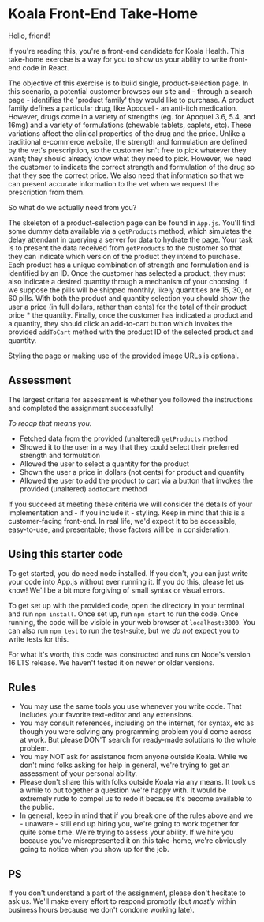 # Koala Front-End Take-Home
Hello, friend!

If you're reading this, you're a front-end candidate for Koala Health. This take-home exercise is a way for you to show us your ability to write front-end code in React.

The objective of this exercise is to build single, product-selection page. In this scenario, a potential customer browses our site and - through a search page - identifies the 'product family' they would like to purchase. A product family defines a particular drug, like Apoquel - an anti-itch medication. However, drugs come in a variety of strengths (eg. for Apoquel 3.6, 5.4, and 16mg) and a variety of formulations (chewable tablets, caplets, etc). These variations affect the clinical properties of the drug and the price. Unlike a traditional e-commerce website, the strength and formulation are defined by the vet's prescription, so the customer isn't free to pick whatever they want; they should already know what they need to pick. However, we need the customer to indicate the correct strength and formulation of the drug so that they see the correct price. We also need that information so that we can present accurate information to the vet when we request the prescription from them.

So what do we actually need from you?

The skeleton of a product-selection page can be found in `App.js`. You'll find some dummy data available via a `getProducts` method, which simulates the delay attendant in querying a server for data to hydrate the page. Your task is to present the data received from `getProducts` to the customer so that they can indicate which version of the product they intend to purchase. Each product has a unique combination of strength and formulation and is identified by an ID. Once the customer has selected a product, they must also indicate a desired quantity through a mechanism of your choosing. If we suppose the pills will be shipped monthly, likely quantities are 15, 30, or 60 pills. With both the product and quantity selection you should show the user a price (in full dollars, rather than cents) for the total of their product price * the quantity. Finally, once the customer has indicated a product and a quantity, they should click an add-to-cart button which invokes the provided `addToCart` method with the product ID of the selected product and quantity.

Styling the page or making use of the provided image URLs is optional.

## Assessment 
The largest criteria for assessment is whether you followed the instructions and completed the assignment successfully!

*To recap that means you:*
- Fetched data from the provided (unaltered) `getProducts` method 
- Showed it to the user in a way that they could select their preferred strength and formulation
- Allowed the user to select a quantity for the product
- Shown the user a price in dollars (not cents) for product and quantity
- Allowed the user to add the product to cart via a button that invokes the provided (unaltered) `addToCart` method

If you succeed at meeting these criteria we will consider the details of your implementation and - if you include it - styling. Keep in mind that this is a customer-facing front-end. In real life, we'd expect it to be accessible, easy-to-use, and presentable; those factors will be in consideration.

## Using this starter code
To get started, you do need node installed. If you don't, you can just write your code into App.js without ever running it. If you do this, please let us know! We'll be a bit more forgiving of small syntax or visual errors.

To get set up with the provided code, open the directory in your terminal and run `npm install`. Once set up, run `npm start` to run the code. Once running, the code will be visible in your web browser at `localhost:3000`. You can also run `npm test` to run the test-suite, but we *do not* expect you to write tests for this.

For what it's worth, this code was constructed and runs on Node's version 16 LTS release. We haven't tested it on newer or older versions.

## Rules
- You may use the same tools you use whenever you write code. That includes your favorite text-editor and any extensions.
- You may consult references, including on the internet, for syntax, etc as though you were solving any programming problem you'd come across at work. But please DON'T search for ready-made solutions to the whole problem.
- You may NOT ask for assistance from anyone outside Koala. While we don't mind folks asking for help in general, we're trying to get an assessment of your personal ability.
- Please don't share this with folks outside Koala via any means. It took us a while to put together a question we're happy with. It would be extremely rude to compel us to redo it because it's become available to the public.
- In general, keep in mind that if you break one of the rules above and we - unaware - still end up hiring you, we're going to work together for quite some time. We're trying to assess your ability. If we hire you because you've misrepresented it on this take-home, we're obviously going to notice when you show up for the job.

## PS
If you don't understand a part of the assignment, please don't hesitate to ask us. We'll make every effort to respond promptly (but _mostly_ within business hours because we don't condone working late).